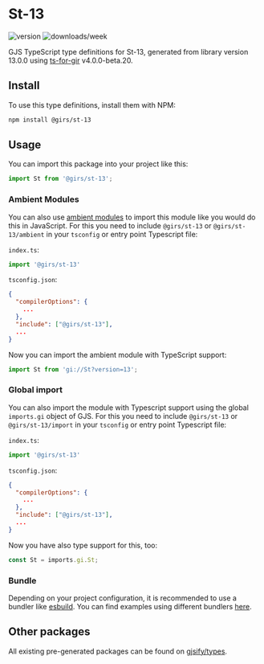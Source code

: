 
# St-13

![version](https://img.shields.io/npm/v/@girs/st-13)
![downloads/week](https://img.shields.io/npm/dw/@girs/st-13)


GJS TypeScript type definitions for St-13, generated from library version 13.0.0 using [ts-for-gir](https://github.com/gjsify/ts-for-gir) v4.0.0-beta.20.


## Install

To use this type definitions, install them with NPM:
```bash
npm install @girs/st-13
```

## Usage

You can import this package into your project like this:
```ts
import St from '@girs/st-13';
```

### Ambient Modules

You can also use [ambient modules](https://github.com/gjsify/ts-for-gir/tree/main/packages/cli#ambient-modules) to import this module like you would do this in JavaScript.
For this you need to include `@girs/st-13` or `@girs/st-13/ambient` in your `tsconfig` or entry point Typescript file:

`index.ts`:
```ts
import '@girs/st-13'
```

`tsconfig.json`:
```json
{
  "compilerOptions": {
    ...
  },
  "include": ["@girs/st-13"],
  ...
}
```

Now you can import the ambient module with TypeScript support: 

```ts
import St from 'gi://St?version=13';
```

### Global import

You can also import the module with Typescript support using the global `imports.gi` object of GJS.
For this you need to include `@girs/st-13` or `@girs/st-13/import` in your `tsconfig` or entry point Typescript file:

`index.ts`:
```ts
import '@girs/st-13'
```

`tsconfig.json`:
```json
{
  "compilerOptions": {
    ...
  },
  "include": ["@girs/st-13"],
  ...
}
```

Now you have also type support for this, too:

```ts
const St = imports.gi.St;
```

### Bundle

Depending on your project configuration, it is recommended to use a bundler like [esbuild](https://esbuild.github.io/). You can find examples using different bundlers [here](https://github.com/gjsify/ts-for-gir/tree/main/examples).

## Other packages

All existing pre-generated packages can be found on [gjsify/types](https://github.com/gjsify/types).

